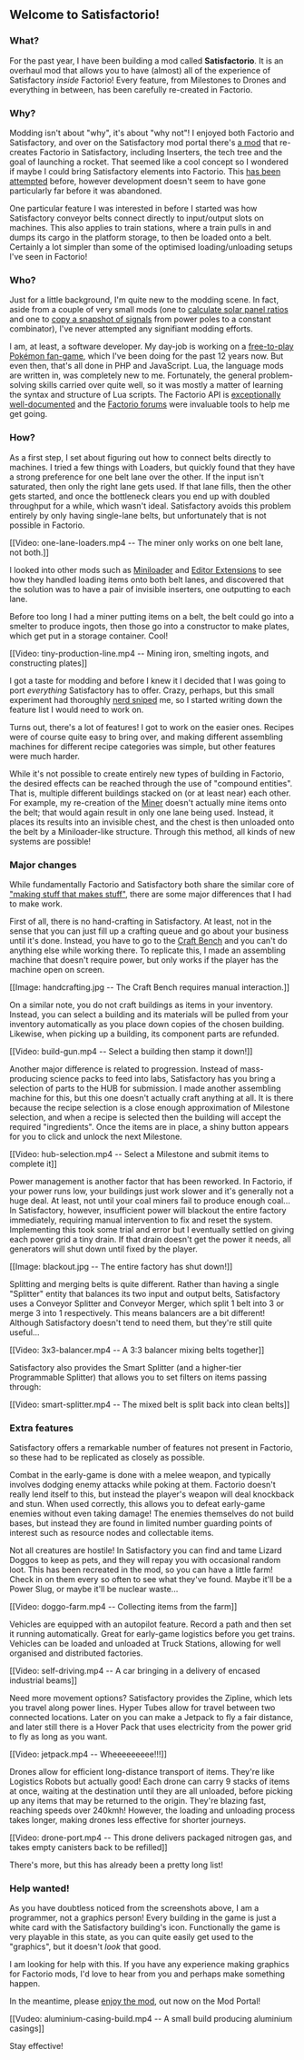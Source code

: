 ## Welcome to Satisfactorio!

### What?

For the past year, I have been building a mod called **Satisfactorio**. It is an overhaul mod that allows you to have (almost) all of the experience of Satisfactory *inside* Factorio! Every feature, from Milestones to Drones and everything in between, has been carefully re-created in Factorio.

### Why?

Modding isn't about "why", it's about "why not"! I enjoyed both Factorio and Satisfactory, and over on the Satisfactory mod portal there's [a mod](https://ficsit.app/mod/5tEqdNJV8zHcxp) that re-creates Factorio in Satisfactory, including Inserters, the tech tree and the goal of launching a rocket. That seemed like a cool concept so I wondered if maybe I could bring Satisfactory elements into Factorio. This [has been attempted](https://mods.factorio.com/mod/Satisfactory) before, however development doesn't seem to have gone particularly far before it was abandoned.

One particular feature I was interested in before I started was how Satisfactory conveyor belts connect directly to input/output slots on machines. This also applies to train stations, where a train pulls in and dumps its cargo in the platform storage, to then be loaded onto a belt. Certainly a lot simpler than some of the optimised loading/unloading setups I've seen in Factorio!

### Who?

Just for a little background, I'm quite new to the modding scene. In fact, aside from a couple of very small mods (one to [calculate solar panel ratios](https://mods.factorio.com/mod/SolarRatio) and one to [copy a snapshot of signals](https://mods.factorio.com/mod/PasteSignals) from power poles to a constant combinator), I've never attempted any signifiant modding efforts.

I am, at least, a software developer. My day-job is working on a [free-to-play Pokémon fan-game](https://pokefarm.com/), which I've been doing for the past 12 years now. But even then, that's all done in PHP and JavaScript. Lua, the language mods are written in, was completely new to me. Fortunately, the general problem-solving skills carried over quite well, so it was mostly a matter of learning the syntax and structure of Lua scripts. The Factorio API is [exceptionally well-documented](https://lua-api.factorio.com/latest/index.html) and the [Factorio forums](https://forums.factorio.com/viewforum.php?f=82) were invaluable tools to help me get going.

### How?

As a first step, I set about figuring out how to connect belts directly to machines. I tried a few things with Loaders, but quickly found that they have a strong preference for one belt lane over the other. If the input isn't saturated, then only the right lane gets used. If that lane fills, then the other gets started, and once the bottleneck clears you end up with doubled throughput for a while, which wasn't ideal. Satisfactory avoids this problem entirely by only having single-lane belts, but unfortunately that is not possible in Factorio.

[[Video: one-lane-loaders.mp4 -- The miner only works on one belt lane, not both.]]

I looked into other mods such as [Miniloader](https://mods.factorio.com/mod/miniloader) and [Editor Extensions](https://mods.factorio.com/mod/EditorExtensions) to see how they handled loading items onto both belt lanes, and discovered that the solution was to have a pair of invisible inserters, one outputting to each lane.

Before too long I had a miner putting items on a belt, the belt could go into a smelter to produce ingots, then those go into a constructor to make plates, which get put in a storage container. Cool!

[[Video: tiny-production-line.mp4 -- Mining iron, smelting ingots, and constructing plates]]

I got a taste for modding and before I knew it I decided that I was going to port *everything* Satisfactory has to offer. Crazy, perhaps, but this small experiment had thoroughly [nerd sniped](https://xkcd.com/356/) me, so I started writing down the feature list I would need to work on.

Turns out, there's a lot of features! I got to work on the easier ones. Recipes were of course quite easy to bring over, and making different assembling machines for different recipe categories was simple, but other features were much harder.

While it's not possible to create entirely new types of building in Factorio, the desired effects can be reached through the use of "compound entities". That is, multiple different buildings stacked on (or at least near) each other. For example, my re-creation of the [Miner](https://satisfactory.fandom.com/wiki/Miner) doesn't actually mine items onto the belt; that would again result in only one lane being used. Instead, it places its results into an invisible chest, and the chest is then unloaded onto the belt by a Miniloader-like structure. Through this method, all kinds of new systems are possible!

### Major changes

While fundamentally Factorio and Satisfactory both share the similar core of ["making stuff that makes stuff"](https://alt-f4.blog/ALTF4-42/#part-2-automation-in-other-games), there are some major differences that I had to make work.

First of all, there is no hand-crafting in Satisfactory. At least, not in the sense that you can just fill up a crafting queue and go about your business until it's done. Instead, you have to go to the [Craft Bench](https://satisfactory.fandom.com/wiki/Craft_Bench) and you can't do anything else while working there. To replicate this, I made an assembling machine that doesn't require power, but only works if the player has the machine open on screen.

[[Image: handcrafting.jpg -- The Craft Bench requires manual interaction.]]

On a similar note, you do not craft buildings as items in your inventory. Instead, you can select a building and its materials will be pulled from your inventory automatically as you place down copies of the chosen building. Likewise, when picking up a building, its component parts are refunded.

[[Video: build-gun.mp4 -- Select a building then stamp it down!]]

Another major difference is related to progression. Instead of mass-producing science packs to feed into labs, Satisfactory has you bring a selection of parts to the HUB for submission. I made another assembling machine for this, but this one doesn't actually craft anything at all. It is there because the recipe selection is a close enough approximation of Milestone selection, and when a recipe is selected then the building will accept the required "ingredients". Once the items are in place, a shiny button appears for you to click and unlock the next Milestone.

[[Video: hub-selection.mp4 -- Select a Milestone and submit items to complete it]]

Power management is another factor that has been reworked. In Factorio, if your power runs low, your buildings just work slower and it's generally not a huge deal. At least, not until your coal miners fail to produce enough coal... In Satisfactory, however, insufficient power will blackout the entire factory immediately, requiring manual intervention to fix and reset the system. Implementing this took some trial and error but I eventually settled on giving each power grid a tiny drain. If that drain doesn't get the power it needs, all generators will shut down until fixed by the player.

[[Image: blackout.jpg -- The entire factory has shut down!]]

Splitting and merging belts is quite different. Rather than having a single "Splitter" entity that balances its two input and output belts, Satisfactory uses a Conveyor Splitter and Conveyor Merger, which split 1 belt into 3 or merge 3 into 1 respectively. This means balancers are a bit different! Although Satisfactory doesn't tend to need them, but they're still quite useful...

[[Video: 3x3-balancer.mp4 -- A 3:3 balancer mixing belts together]]

Satisfactory also provides the Smart Splitter (and a higher-tier Programmable Splitter) that allows you to set filters on items passing through:

[[Video: smart-splitter.mp4 -- The mixed belt is split back into clean belts]]

### Extra features

Satisfactory offers a remarkable number of features not present in Factorio, so these had to be replicated as closely as possible.

Combat in the early-game is done with a melee weapon, and typically involves dodging enemy attacks while poking at them. Factorio doesn't really lend itself to this, but instead the player's weapon will deal knockback and stun. When used correctly, this allows you to defeat early-game enemies without even taking damage! The enemies themselves do not build bases, but instead they are found in limited number guarding points of interest such as resource nodes and collectable items.

Not all creatures are hostile! In Satisfactory you can find and tame Lizard Doggos to keep as pets, and they will repay you with occasional random loot. This has been recreated in the mod, so you can have a little farm! Check in on them every so often to see what they've found. Maybe it'll be a Power Slug, or maybe it'll be nuclear waste...

[[Video: doggo-farm.mp4 -- Collecting items from the farm]]

Vehicles are equipped with an autopilot feature. Record a path and then set it running automatically. Great for early-game logistics before you get trains. Vehicles can be loaded and unloaded at Truck Stations, allowing for well organised and distributed factories.

[[Video: self-driving.mp4 -- A car bringing in a delivery of encased industrial beams]]

Need more movement options? Satisfactory provides the Zipline, which lets you travel along power lines. Hyper Tubes allow for travel between two connected locations. Later on you can make a Jetpack to fly a fair distance, and later still there is a Hover Pack that uses electricity from the power grid to fly as long as you want.

[[Video: jetpack.mp4 -- Wheeeeeeeee!!!]]

Drones allow for efficient long-distance transport of items. They're like Logistics Robots but actually good! Each drone can carry 9 stacks of items at once, waiting at the destination until they are all unloaded, before picking up any items that may be returned to the origin. They're blazing fast, reaching speeds over 240kmh! However, the loading and unloading process takes longer, making drones less effective for shorter journeys.

[[Video: drone-port.mp4 -- This drone delivers packaged nitrogen gas, and takes empty canisters back to be refilled]]

There's more, but this has already been a pretty long list!

### Help wanted!

As you have doubtless noticed from the screenshots above, I am a programmer, not a graphics person! Every building in the game is just a white card with the Satisfactory building's icon. Functionally the game is very playable in this state, as you can quite easily get used to the "graphics", but it doesn't *look* that good.

I am looking for help with this. If you have any experience making graphics for Factorio mods, I'd love to hear from you and perhaps make something happen.

In the meantime, please [enjoy the mod](https://mods.factorio.com/mod/Satisfactorio), out now on the Mod Portal!

[[Vudeo: aluminium-casing-build.mp4 -- A small build producing aluminium casings]]

Stay effective!
